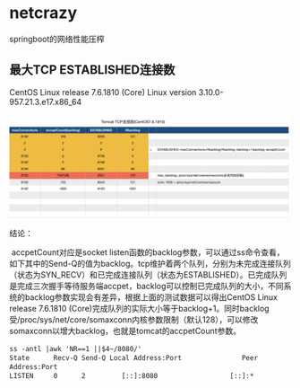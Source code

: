 # netcrazy
springboot的网络性能压榨

## 最大TCP ESTABLISHED连接数
CentOS Linux release 7.6.1810 (Core)
Linux version 3.10.0-957.21.3.e17.x86_64

![tcp_max_conn](image/tcp_max_conn.png)

结论：

​	accpetCount对应是socket listen函数的backlog参数，可以通过ss命令查看，如下其中的Send-Q的值为backlog。tcp维护着两个队列，分别为未完成连接队列（状态为SYN_RECV）和已完成连接队列（状态为ESTABLISHED）。已完成队列是完成三次握手等待服务端accpet，backlog可以控制已完成队列的大小，不同系统的backlog参数实现会有差异，根据上面的测试数据可以得出CentOS Linux release 7.6.1810 (Core)完成队列的实际大小等于backlog+1。同时backlog受/proc/sys/net/core/somaxconn内核参数限制（默认128），可以修改somaxconn以增大backlog，也就是tomcat的accpetCount参数。

```
ss -antl |awk 'NR==1 ||$4~/8080/'
State      Recv-Q Send-Q Local Address:Port               Peer Address:Port              
LISTEN     0      2         [::]:8080                  [::]:*
```



